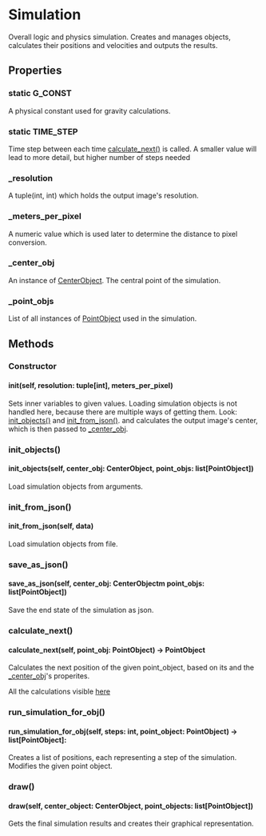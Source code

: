 # Simulation
Overall logic and physics simulation. Creates and manages objects, calculates their positions and velocities and outputs the results.


## Properties
### static G_CONST
A physical constant used for gravity calculations.

### static TIME_STEP
Time step between each time [calculate_next()](#calculate_next) is called. A smaller value will lead to more detail, but higher number of steps needed

### _resolution
A tuple(int, int) which holds the output image's resolution.

### _meters_per_pixel
A numeric value which is used later to determine the distance to pixel conversion.

### _center_obj
An instance of [CenterObject](./center_object.md). The central point of the simulation.

### _point_objs
List of all instances of [PointObject](./point_object.md) used in the simulation.


## Methods
### Constructor
#### __init__(self, resolution: tuple[int], meters_per_pixel)
Sets inner variables to given values. Loading simulation objects is not handled here, because there are multiple ways of getting them. Look: [init_objects()](#init_objects) and [init_from_json()](#init_from_json).
and calculates the output image's center, which is then passed to [_center_obj](#_center_obj).

### init_objects()
#### init_objects(self, center_obj: CenterObject, point_objs: list[PointObject])
Load simulation objects from arguments.

### init_from_json()
#### init_from_json(self, data)
Load simulation objects from file.

### save_as_json()
#### save_as_json(self, center_obj: CenterObjectm point_objs: list[PointObject])
Save the end state of the simulation as json.

### calculate_next()
#### calculate_next(self, point_obj: PointObject) -> PointObject
Calculates the next position of the given point_object, based on its and the [_center_obj](#_center_obj)'s properites.

All the calculations visible [here](https://www.desmos.com/calculator/jwtleflsny)

### run_simulation_for_obj()
#### run_simulation_for_obj(self, steps: int, point_object: PointObject) -> list[PointObject]:
Creates a list of positions, each representing a step of the simulation. Modifies the given point object.

### draw()
#### draw(self, center_object: CenterObject, point_objects: list[PointObject])
Gets the final simulation results and creates their graphical representation.